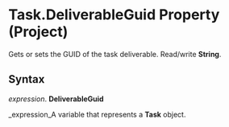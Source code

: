 
# Task.DeliverableGuid Property (Project)

Gets or sets the GUID of the task deliverable. Read/write  **String**.


## Syntax

 _expression_. **DeliverableGuid**

 _expression_A variable that represents a  **Task** object.

